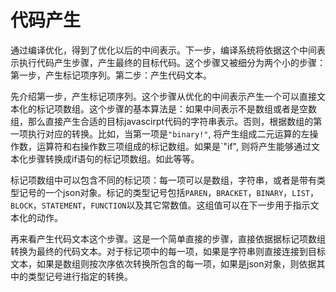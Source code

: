 # 代码产生

通过编译优化，得到了优化以后的中间表示。下一步，编译系统将依据这个中间表示执行代码产生步骤，产生最终的目标代码。这个步骤又被细分为两个小的步骤：第一步，产生标记项序列。第二步：产生代码文本。

先介绍第一步，产生标记项序列。这个步骤从优化的中间表示产生一个可以直接文本化的标记项数组。这个步骤的基本算法是：如果中间表示不是数组或者是空数组，那么直接产生合适的目标javascirpt代码的字符串表示。否则，根据数组的第一项执行对应的转换。比如，当第一项是`"binary!"`, 将产生组成二元运算的左操作数，运算符和右操作数三项组成的标记数组。如果是`"if", 则将产生能够通过文本化步骤转换成if语句的标记项数组。如此等等。

标记项数组中可以包含不同的标记项：每一项可以是数组，字符串，或者是带有类型记号的一个json对象。标记的类型记号包括`PAREN`，`BRACKET`，`BINARY`，`LIST`，`BLOCK`，`STATEMENT`，`FUNCTION`以及其它常数值。这组值可以在下一步用于指示文本化的动作。

再来看产生代码文本这个步骤。这是一个简单直接的步骤，直接依据据标记项数组转换为最终的代码文本。对于标记项中的每一项，如果是字符串则直接连接到目标文本，如果是数组则按次序依次转换所包含的每一项，如果是json对象，则依据其中的类型记号进行指定的转换。